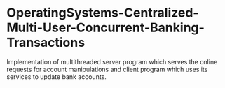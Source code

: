 # OperatingSystems-Centralized-Multi-User-Concurrent-Banking-Transactions
Implementation of multithreaded server program which serves the online requests for account manipulations and client program which uses its services to update bank accounts.
